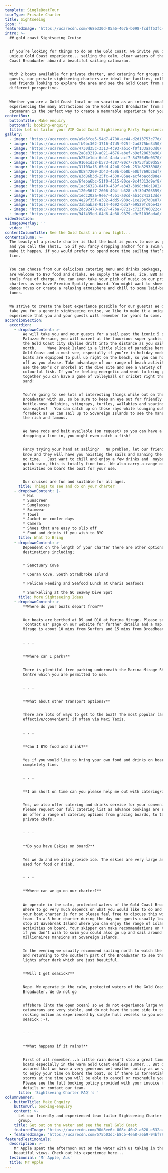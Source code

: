 ```yaml
---
template: SingleBoatTour
tourType: Private Charter
title: Sightseeing
icon: ''
featuredImage: 'https://ucarecdn.com/468e330d-05a6-467b-b098-fcdff53fc4f8/'
intro: >-
  ## gold coast Sightseeing Cruise


  If you’re looking for things to do on the Gold Coast, we invite you on a
  unique Gold Coast experience... sailing the calm, clear waters of the Gold
  Coast Broadwater aboard a beautiful sailing catamaran. 


  With 2 boats available for private charter, and catering for groups of 1-50
  guests, our private sightseeing charters are ideal for families, colleagues
  and friends looking to explore the area and see the Gold Coast from a
  different perspective.   


  Whether you are a Gold Coast local or on vacation as an international visitor,
  experiencing the many attractions on the Gold Coast Broadwater from a luxury
  catamaran is the perfect way to create a memorable experience for your group!
contentBox:
  buttonTitle: Make enquiry
  buttonUrl: booking-enquiry
  title: Let us tailor your VIP Gold Coast Sightseeing Party Experience
gallery:
  - image: 'https://ucarecdn.com/a9a6fce5-54d7-4700-ac44-d2d13753c77d/'
  - image: 'https://ucarecdn.com/fb9bc362-3716-47d5-925f-2ad375be3450/'
  - image: 'https://ucarecdn.com/4730d35c-3313-4c93-ab1c-f0f133aa63d0/'
  - image: 'https://ucarecdn.com/2a8e3219-a021-4676-abef-b9ef28630a90/'
  - image: 'https://ucarecdn.com/b254e1da-6cb1-4ada-acf7-84756d5e0370/'
  - image: 'https://ucarecdn.com/916e1d38-b573-4387-80c7-76753fab9d55/'
  - image: 'https://ucarecdn.com/31103af3-65dd-42b8-92eb-251e82938908/'
  - image: 'https://ucarecdn.com/8b847209-3b43-450b-bb8b-e0bf769b26df/'
  - image: 'https://ucarecdn.com/e3d86b3d-25fc-4530-85ae-acf4bacdd88e/'
  - image: 'https://ucarecdn.com/6feba6bc-51f0-4515-80ce-9c4f313d9ef8/'
  - image: 'https://ucarecdn.com/1ac66328-84f0-459f-a343-3098cb6c1982/'
  - image: 'https://ucarecdn.com/120e56f7-2606-494f-b328-c9f39d703559/'
  - image: 'https://ucarecdn.com/1edc202a-9ee7-45b1-a0cd-ab1c241213dd/'
  - image: 'https://ucarecdn.com/4e29f35f-a382-4dd5-939c-1ce29c7d0e87/'
  - image: 'https://ucarecdn.com/3abaaba8-9314-4692-b3a7-e9529fc9be43/'
  - image: 'https://ucarecdn.com/2dc92470-a927-47ba-8721-c723f706022c/'
  - image: 'https://ucarecdn.com/94f435ed-04d6-4e88-9879-e9c51036ada0/'
videoSection:
  imageOverlay: ''
  video: ''
contentColumnTitle: See the Gold Coast in a new light...
contentColumn: >-
  The beauty of a private charter is that the boat is yours to use as you wish
  and you call the shots…  So if you fancy dropping anchor for a swim we can
  make it happen, if you would prefer to spend more time sailing that’s also
  fine. 


  You can choose from our delicious catering menu and drinks packages, or you
  are welcome to BYO food and drinks. We supply the eskies, ice, BBQ and BBQ
  tools free of charge. You can even take your pick of music on our private
  charters as we have Premium Spotify on board. You might want to show off your
  dance moves or create a relaxing atmosphere and chill to some laid-back
  tunes. 


  We strive to create the best experience possible for our guests! We don’t just
  take you for a generic sightseeing cruise, we like to make it a unique
  experience that you and your guests will remember for years to come.
accordionSection:
  accordion:
    - dropdownContent: >-
        We will take you and your guests for a sail past the iconic 5 star
        Palazzo Versace, you will marvel at the luxurious super yachts and watch
        the Gold Coast city skyline drift into the distance as you sail
        north.     Wave Break Island is a little slice of paradise here on the
        Gold Coast and a must see, especially if you’re in holiday mode!    Our
        boats are equipped to pull up right on the beach, so you can hop on and
        off as you please. Take advantage of our range of beach activities and
        use the SUP’s or snorkel at the dive site and see a variety of small
        colourful fish. If you’re feeling energetic and want to bring your group
        together you can have a game of volleyball or cricket right there on the
        sand! 


        You’re going to see lots of interesting things while out on the
        Broadwater with us, so be sure to keep an eye out for friendly
        bottle-nose dolphins, stingrays, turtles, wallabies and soaring
        sea-eagles!   You can catch up on those rays while lounging out on the
        foredeck as we can sail up to Sovereign Islands to see the mansions of
        the rich and famous. 


        We have rods and bait available (on request) so you can have a go at
        dropping a line in, you might even catch a fish!


        Fancy trying your hand at sailing?   No problem, let our friendly crew
        know and they will have you hoisting the sails and manning the helm in
        no time.   Just want to chill and enjoy a few drinks and  maybe take a
        quick swim, this is totally fine too.  We also carry a range of fun
        activities on board the boat for your use.  


        Our cruises are fun and suitable for all ages.
      title: Things to see and do on your charter
    - dropdownContent: |-
        * Hat
        * Sunscreen
        * Sunglasses
        * Swimwear 
        * Towel
        * Jacket on cooler days
        * Camera
        * Shoes that are easy to slip off
        * Food and drinks if you wish to BYO
      title: What to Bring
    - dropdownContent: >-
        Dependent on the length of your charter there are other optional
        destinations including;


        * Sanctuary Cove

        * Couran Cove, South Stradbroke Island

        * Pelican Feeding and Seafood Lunch at Charis Seafoods

        * Snorkelling at the GC Seaway Dive Spot
      title: More Sightseeing Ideas
    - dropdownContent: >-
        **Where do your boats depart from?**


        Our boats are berthed at D9 and D10 at Marina Mirage. Please see the
        'contact us' page on our website for further details and a map. Marina
        Mirage is about 10 mins from Surfers and 15 mins from Broadbeach.


        - - -


        **Where can I park?**


        There is plentiful free parking underneath the Marina Mirage Shopping
        Centre which you are permitted to use.


        - - -


        **What about other transport options?**


        There are lots of ways to get to the boat! The most popular (and cost
        effective/convenient) if often via Maxi Taxis. 


        - - -


        **Can I BYO food and drink?**


        Yes if you would like to bring your own food and drinks on board that is
        completely fine.


        - - -


        **I am short on time can you please help me out with catering/drinks?**


        Yes, we also offer catering and drinks service for your convenience.
        Please request our full catering list as advance bookings are required.
        We offer a range of catering options from grazing boards, to tapas and
        private chefs.


        - - -


        **Do you have Eskies on board?**


        Yes we do and we also provide ice. The eskies are very large and can be
        used for food or drink.


        - - -


        **Where can we go on our charter?**


        We operate in the calm, protected waters of the Gold Coast Broadwater.
        Where to go very much depends on what you would like to do and how long
        your boat charter is for so please feel free to discuss this with our
        team. In a 3 hour charter during the day our guests usually love a swim
        stop at Wavebreak Island where you can enjoy the range of island
        activities on board. Your skipper can make recommendations on the day,
        if you don't wish to swim you could also go up and sail around the
        millionaires mansions at Sovereign Islands.


        In the evening we usually recommend sailing north to watch the sunset
        and returning to the southern part of the Broadwater to see the city
        lights after dark which are just beautiful.


        **Will I get seasick?**


        Nope. We operate in the calm, protected waters of the Gold Coast
        Broadwater. We do not go


        offshore (into the open ocean) so we do not experience large waves. Our
        catamarans are very stable, and do not have the same side to side
        rocking motion as experienced by single hull vessels so you won't get
        seasick :-).


        - - -


        **What happens if it rains?**


        First of all remember...a little rain doesn't stop a great time on our
        boats especially in the warm Gold Coast endless summer... But do rest
        assured that we have a very generous wet weather policy as we want you
        to enjoy your time on board the boat, so if there is torrential rain or
        storms at the time you will be able to cancel or reschedule your cruise.
        Please see the full booking policy provided with your invoice for full
        details or contact our team.
      title: 'Sightseeing Charter FAQ''s '
columnBanner:
  - buttonTitle: Make Enquiry
    buttonUrl: booking-enquiry
    content: >-
      Let our friendly and experienced team tailor Sightseeing Charter for your
      group.
    title: Get out on the water and see the real Gold Coast
    featuredImage: 'https://ucarecdn.com/90d8ee6c-008c-40a2-a620-e532aab1315f/'
  - featuredImage: 'https://ucarecdn.com/575b03dc-b8cb-4ea8-a6b9-94bf796b5b92/'
featuredTestimonials:
  description: >-
    Mr Apple spent the afternoon out on the water with us taking in the
    beautiful views. Check out his experience here...
  testimonial: 'Mr Apple, Aus'
  title: Mr Apple
---
```


